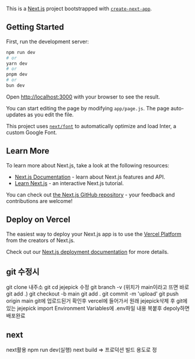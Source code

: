 This is a [Next.js](https://nextjs.org/) project bootstrapped with [`create-next-app`](https://github.com/vercel/next.js/tree/canary/packages/create-next-app).

## Getting Started

First, run the development server:

```bash
npm run dev
# or
yarn dev
# or
pnpm dev
# or
bun dev
```

Open [http://localhost:3000](http://localhost:3000) with your browser to see the result.

You can start editing the page by modifying `app/page.js`. The page auto-updates as you edit the file.

This project uses [`next/font`](https://nextjs.org/docs/basic-features/font-optimization) to automatically optimize and load Inter, a custom Google Font.

## Learn More

To learn more about Next.js, take a look at the following resources:

- [Next.js Documentation](https://nextjs.org/docs) - learn about Next.js features and API.
- [Learn Next.js](https://nextjs.org/learn) - an interactive Next.js tutorial.

You can check out [the Next.js GitHub repository](https://github.com/vercel/next.js/) - your feedback and contributions are welcome!

## Deploy on Vercel

The easiest way to deploy your Next.js app is to use the [Vercel Platform](https://vercel.com/new?utm_medium=default-template&filter=next.js&utm_source=create-next-app&utm_campaign=create-next-app-readme) from the creators of Next.js.

Check out our [Next.js deployment documentation](https://nextjs.org/docs/deployment) for more details.

## git 수정시
git clone 내주소
git cd jejepick
수정
git branch -v (위치가 main이라고 뜨면 바로 git add .)
git checkout -b main
git add .
git commit -m 'upload'
git push origin main
git에 업로드된거 확인후
vercel에 들어가서 원래 jejepick삭제 후
git에 있는 jejepick import
Environment Variables에 .env파일 내용 복붙후 depoly하면 배포완료

## next
next활용
npm run dev(실행)
next build ⇒ 프로덕션 빌드 용도로 정


